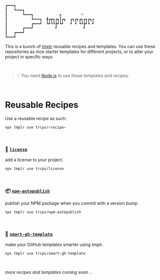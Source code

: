 ```bash
┏━━━┓
┃   ┗━━━┓
┃       ┗━━━┓            ┓         •     
┃           ┗━━━┓  ╋┏┳┓┏┓┃┏┓  ┏┓┏┓┏┓┏┓┏┓┏
┃           ┏━━━┛  ┗┛┗┗┣┛┗┛   ┛ ┗ ┗┗┣┛┗ ┛
┃       ┏━━━┛          ┛            ┛    
┃   ┏━━━┛
┗━━━┛
```

This is a bunch of [tmplr](https://github.com/loreanvictor/tmplr) reusable recipes and templates. You can
use these repositories as nice starter templates for different projects, or to alter your project in specific ways.

<br>

> 💡 You need [Node.js](https://nodejs.org/en) to use these templates and recipes.

<br>

# Reusable Recipes

Use a reusable recipe as such:

```bash
npx tmplr use trcps/<recipe>
```

<br>

### 📜 [**`license`**](https://github.com/trcps/license)
add a license to your project.
```bash
npx tmplr use trcps/license
```

<br>

### 📦 [**`npm-autopublish`**](https://github.com/trcps/npm-autopublish)
publish your NPM package when you commit with a version bump
```bash
npx tmplr use trcps/npm-autopublish
```

<br>

### 📐 [**`smart-gh-template`**](https://github.com/trcps/smart-gh-template)
make your GitHub templates smarter using tmplr.
```bash
npx tmplr use trcps/smart-gh-template
```

<br>

_more recipes and templates coming soon ..._

<br><br>
